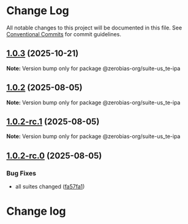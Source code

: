 # Change Log

All notable changes to this project will be documented in this file.
See [Conventional Commits](https://conventionalcommits.org) for commit guidelines.

## [1.0.3](https://github.com/zerobias-org/suite/compare/@zerobias-org/suite-us_te-ipa@1.0.2...@zerobias-org/suite-us_te-ipa@1.0.3) (2025-10-21)

**Note:** Version bump only for package @zerobias-org/suite-us_te-ipa





## [1.0.2](https://github.com/zerobias-org/suite/compare/@zerobias-org/suite-us_te-ipa@1.0.2-rc.1...@zerobias-org/suite-us_te-ipa@1.0.2) (2025-08-05)

**Note:** Version bump only for package @zerobias-org/suite-us_te-ipa





## [1.0.2-rc.1](https://github.com/zerobias-org/suite/compare/@zerobias-org/suite-us_te-ipa@1.0.2-rc.0...@zerobias-org/suite-us_te-ipa@1.0.2-rc.1) (2025-08-05)

**Note:** Version bump only for package @zerobias-org/suite-us_te-ipa





## [1.0.2-rc.0](https://github.com/zerobias-org/suite/compare/@zerobias-org/suite-us_te-ipa@1.0.1...@zerobias-org/suite-us_te-ipa@1.0.2-rc.0) (2025-08-05)


### Bug Fixes

* all suites changed ([fa57fa1](https://github.com/zerobias-org/suite/commit/fa57fa1af7628003297df46b2d7740fe95bd2666))





# Change log
